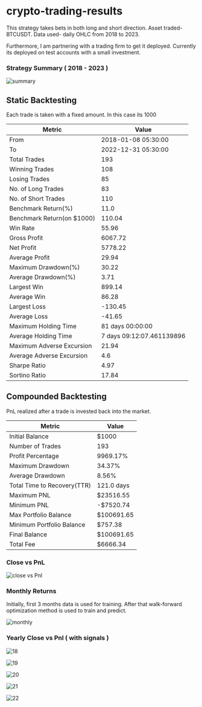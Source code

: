 # crypto-trading-results

This strategy takes bets in both long and short direction. 
Asset traded- BTCUSDT. Data used- daily OHLC from 2018 to 2023.

Furthermore, I am partnering with a trading firm to get it deployed. Currently its deployed on test accounts with a small investment.

### Strategy Summary ( 2018 - 2023 )

![summary](https://github.com/Grumpy-catzZ/crypto-trading-results/assets/44294632/f3cbace1-7915-43ff-b774-a2e381f2459f)

## Static Backtesting
Each trade is taken with a fixed amount. In this case its 1000

| Metric | Value |
|---|---|
| From | 2018-01-08 05:30:00 |
| To | 2022-12-31 05:30:00 |
| Total Trades | 193 |
| Winning Trades | 108 |
| Losing Trades | 85 |
| No. of Long Trades | 83 |
| No. of Short Trades | 110 |
| Benchmark Return(%) | 11.0 |
| Benchmark Return(on $1000) | 110.04 |
| Win Rate | 55.96 |
| Gross Profit | 6067.72 |
| Net Profit | 5778.22 |
| Average Profit | 29.94 |
| Maximum Drawdown(%) | 30.22 |
| Average Drawdown(%) | 3.71 |
| Largest Win | 899.14 |
| Average Win | 86.28 |
| Largest Loss | -130.45 |
| Average Loss | -41.65 |
| Maximum Holding Time | 81 days 00:00:00 |
| Average Holding Time | 7 days 09:12:07.461139896 |
| Maximum Adverse Excursion | 21.94 |
| Average Adverse Excursion | 4.6 |
| Sharpe Ratio | 4.97 |
| Sortino Ratio | 17.84 |

## Compounded Backtesting 
PnL realized after a trade is invested back into the market.

| Metric | Value |
|---|---|
| Initial Balance | $1000 |
| Number of Trades | 193 |
| Profit Percentage | 9969.17% |
| Maximum Drawdown | 34.37% |
| Average Drawdown | 8.56% |
| Total Time to Recovery(TTR) | 121.0 days |
| Maximum PNL | $23516.55 |
| Minimum PNL | -$7520.74 |
| Max Portfolio Balance | $100691.65 |
| Minimum Portfolio Balance | $757.38 |
| Final Balance | $100691.65 |
| Total Fee | $6666.34 |


### Close vs PnL

![close vs Pnl](https://github.com/Grumpy-catzZ/crypto-trading-results/assets/44294632/8630e846-857f-4439-84db-d2235e3998b2)

### Monthly Returns
Initially, first 3 months data is used for training. After that walk-forward optimization method is used to train and predict.

![monthly](https://github.com/Grumpy-catzZ/crypto-trading-results/assets/44294632/b26e5d1e-9a23-4b6d-bb2c-6a9c926295e9)

### Yearly Close vs Pnl ( with signals )

![18](https://github.com/Grumpy-catzZ/crypto-trading-results/assets/44294632/e3952ee8-8657-4bfe-afcc-3c07b4e852af)

![19](https://github.com/Grumpy-catzZ/crypto-trading-results/assets/44294632/dbcdc1bd-277c-4678-88f5-79b3a1951ad5)

![20](https://github.com/Grumpy-catzZ/crypto-trading-results/assets/44294632/d5775a73-3f0b-4c8f-aee0-59dcf36febc2)

![21](https://github.com/Grumpy-catzZ/crypto-trading-results/assets/44294632/fb8b2376-36e2-4fe4-b33c-d66b6890061f)

![22](https://github.com/Grumpy-catzZ/crypto-trading-results/assets/44294632/684a9267-14a8-41e0-8aee-6321519effa0)



